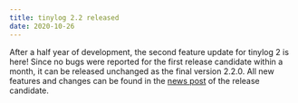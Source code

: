```yaml
---
title: tinylog 2.2 released
date: 2020-10-26
---
```


After a half year of development, the second feature update for tinylog 2 is here! Since no bugs were reported for the first release candidate within a month, it can be released unchanged as the final version 2.2.0. All new features and changes can be found in the [news post](2020/09/first-release-candidate-of-tinylog-2.2-is-out/) of the release candidate.
